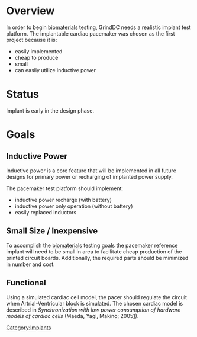 # Overview

In order to begin [biomaterials](:Category:Biomaterials "wikilink")
testing, GrindDC needs a realistic implant test platform. The
implantable cardiac pacemaker was chosen as the first project because it
is:

- easily implemented
- cheap to produce
- small
- can easily utilize inductive power

# Status

Implant is early in the design phase.

# Goals

## Inductive Power

Inductive power is a core feature that will be implemented in all future
designs for primary power or recharging of implanted power supply.

The pacemaker test platform should implement:

- inductive power recharge (with battery)
- inductive power only operation (without battery)
- easily replaced inductors

## Small Size / Inexpensive

To accomplish the [biomaterials](:Category:Biomaterials "wikilink")
testing goals the pacemaker reference implant will need to be small in
area to facilitate cheap production of the printed circuit boards.
Additionally, the required parts should be minimized in number and cost.

## Functional

Using a simulated cardiac cell model, the pacer should regulate the
circuit when Artrial-Ventricular block is simulated. The chosen cardiac
model is described in *Synchronization with low power consumption of
hardware models of cardiac cells* (Maeda, Yagi, Makino;
2005[1](http://dx.doi.org/10.1016/j.biosystems.2004.09.005)).

[Category:Implants](Category:Implants "wikilink")
